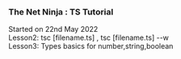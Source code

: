 ### The Net Ninja : TS Tutorial
Started on 22nd May 2022
<br>
Lesson2: tsc [filename.ts] , tsc [filename.ts] --w
<br>
Lesson3: Types basics for number,string,boolean
<br>